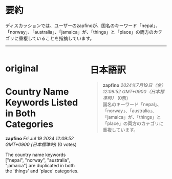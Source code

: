 # 要約 
ディスカッションでは、ユーザーのzapfinoが、国名のキーワード「nepal」、「norway」、「australia」、「jamaica」が、「things」と「place」の両方のカテゴリに重複していることを指摘しています。

---


<style>
.column-left{
  float: left;
  width: 47.5%;
  text-align: left;
}
.column-right{
  float: right;
  width: 47.5%;
  text-align: left;
}
.column-one{
  float: left;
  width: 100%;
  text-align: left;
}
</style>


<div class="column-left">

# original

# Country Name Keywords Listed in Both Categories

**zapfino** *Fri Jul 19 2024 12:09:52 GMT+0900 (日本標準時)* (0 votes)

The country name keywords ["nepal", "norway", "australia", "jamaica"] are duplicated in both the 'things' and 'place' categories.





</div>
<div class="column-right">

# 日本語訳

> **zapfino** *2024年7月19日（金）12:09:52 GMT+0900（日本標準時）* (0票)  
> 国名のキーワード「nepal」、「norway」、「australia」、「jamaica」が、「things」と「place」の両方のカテゴリに重複しています。


</div>